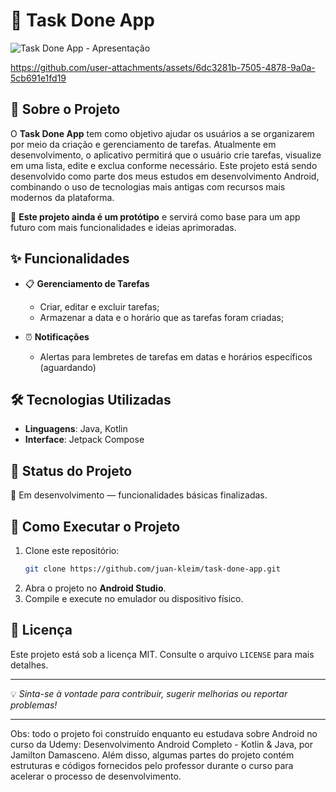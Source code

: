# 📌 Task Done App

![Task Done App - Apresentação](https://github.com/user-attachments/assets/4d15d57b-1a57-4e6e-b200-7fa0b09987c4)

https://github.com/user-attachments/assets/6dc3281b-7505-4878-9a0a-5cb691e1fd19

## 📖 Sobre o Projeto
O **Task Done App** tem como objetivo ajudar os usuários a se organizarem por meio da criação e gerenciamento de tarefas. Atualmente em desenvolvimento, o aplicativo permitirá que o usuário crie tarefas, visualize em uma lista, edite e exclua conforme necessário. Este projeto está sendo desenvolvido como parte dos meus estudos em desenvolvimento Android, combinando o uso de tecnologias mais antigas com recursos mais modernos da plataforma.

🚧 **Este projeto ainda é um protótipo** e servirá como base para um app futuro com mais funcionalidades e ideias aprimoradas.

## ✨ Funcionalidades
- 📋 **Gerenciamento de Tarefas**
  - Criar, editar e excluir tarefas;
  - Armazenar a data e o horário que as tarefas foram criadas;
   
- ⏰ **Notificações**
  - Alertas para lembretes de tarefas em datas e horários específicos (aguardando)

## 🛠️ Tecnologias Utilizadas
- **Linguagens**: Java, Kotlin
- **Interface**: Jetpack Compose

## 📌 Status do Projeto
🚀 Em desenvolvimento — funcionalidades básicas finalizadas.

## 📂 Como Executar o Projeto
1. Clone este repositório:
   ```bash
   git clone https://github.com/juan-kleim/task-done-app.git
   ```
2. Abra o projeto no **Android Studio**.
3. Compile e execute no emulador ou dispositivo físico.

## 📜 Licença
Este projeto está sob a licença MIT. Consulte o arquivo `LICENSE` para mais detalhes.

---
💡 *Sinta-se à vontade para contribuir, sugerir melhorias ou reportar problemas!*

---

Obs: todo o projeto foi construído enquanto eu estudava sobre Android no curso da Udemy: Desenvolvimento Android Completo - Kotlin & Java, por Jamilton Damasceno. Além disso, algumas partes do projeto contém estruturas e códigos fornecidos pelo professor durante o curso para acelerar o processo de desenvolvimento.
